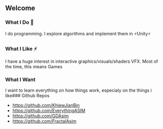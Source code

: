 ## Welcome

### What I Do 💬
I do programming. I explore algorithms and implement them in ⚡Unity⚡

### What I Like ⚡
I have a huge interest in interactive graphics/visuals/shaders VFX. Most of the time, this means Games

### What I Want
I want to learn everything on how things work, especialy on the things i like### Github Repos
- https://github.com/KhiewJianBin
- https://github.com/EverythingASIM
- https://github.com/GDAsim
- https://github.com/FractalAsim

<!--
**KhiewJianBin/KhiewJianBin** is a ✨ _special_ ✨ repository because its `README.md` (this file) appears on your GitHub profile.

Here are some ideas to get you started:

- 🔭 I’m currently working on ...
- 🌱 I’m currently learning ...
- 👯 I’m looking to collaborate on ...
- 🤔 I’m looking for help with ...
- 💬 Ask me about ...
- 📫 How to reach me: ...
- 😄 Pronouns: ...
- ⚡ Fun fact: ...
-->

